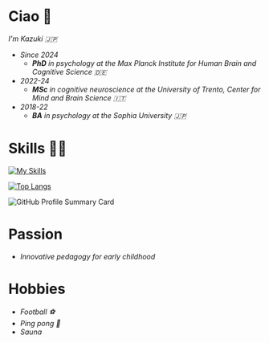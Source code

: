 # Ciao 👋

_I'm Kazuki 🇯🇵_
* _Since 2024_
  * _**PhD** in psychology at the Max Planck Institute for Human Brain and Cognitive Science 🇩🇪_
* _2022-24_
  * _**MSc** in cognitive neuroscience at the University of Trento, Center for Mind and Brain Science 🇮🇹_
* _2018-22_
  * _**BA** in psychology at the Sophia University 🇯🇵_


# Skills 👨‍💻

[![My Skills](https://skillicons.dev/icons?i=apple,matlab,r,py,vscode,pr,ae,ps,latex)](https://skillicons.dev)

[![Top Langs](https://github-readme-stats.vercel.app/api/top-langs/?username=KazukiMaruo&layout=compact&theme=tokyonight)](https://github.com/KazukiMaruo/github-readme-stats)

![GitHub Profile Summary Card](http://github-profile-summary-cards.vercel.app/api/cards/profile-details?username=KazukiMaruo&theme=tokyonight)


# Passion
* _Innovative pedagogy for early childhood_


# Hobbies
* _Football ⚽_
* _Ping pong 🏓_
* _Sauna_

